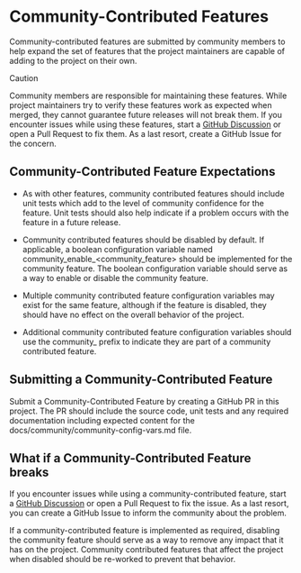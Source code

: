 
# Community-Contributed Features

Community-contributed features are submitted by community members to help expand the set of features that the project maintainers are capable of adding to the project on their own. 

> [!CAUTION]
> Community members are responsible for maintaining these features. While project maintainers try to verify these features work as expected when merged, they cannot guarantee future releases will not break them. If you encounter issues while using these features, start a [GitHub Discussion](https://github.com/sassoftware/viya4-iac-aws/discussions) or open a Pull Request to fix them. As a last resort, create a GitHub Issue for the concern.

## Community-Contributed Feature Expectations

- As with other features, community contributed features should include unit tests which add to the level of community confidence for the feature. Unit tests should also help indicate if a problem occurs with the feature in a future release.

- Community contributed features should be disabled by default. If applicable, a boolean configuration variable named community_enable_<community_feature> should be implemented for the  community feature. The boolean configuration variable should serve as a way to enable or disable the community feature. 

- Multiple community contributed feature configuration variables may exist for the same feature, although if the feature is disabled, they should have no effect on the overall behavior of the project. 

- Additional community contributed feature configuration variables should use the community_ prefix to indicate they are part of a community contributed feature.

## Submitting a Community-Contributed Feature

Submit a Community-Contributed Feature by creating a GitHub PR in this project. The PR should include the source code, unit tests and any required documentation including expected content for the docs/community/community-config-vars.md file.

## What if a Community-Contributed Feature breaks

If you encounter issues while using a community-contributed feature, start a [GitHub Discussion](https://github.com/sassoftware/viya4-iac-aws/discussions) or open a Pull Request to fix the issue. As a last resort, you can create a GitHub Issue to inform the community about the problem.

If a community-contributed feature is implemented as required, disabling the community feature should serve as a way to remove any impact that it has on the project. Community contributed features that affect the project when disabled should be re-worked to prevent that behavior.